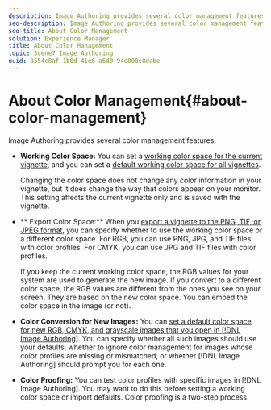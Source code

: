 ```yaml
---
description: Image Authoring provides several color management features.
seo-description: Image Authoring provides several color management features.
seo-title: About Color Management
solution: Experience Manager
title: About Color Management
topic: Scene7 Image Authoring
uuid: 8554c8af-1b0d-41e6-a6d0-94e808e8dabe
---
```


# About Color Management{#about-color-management}

Image Authoring provides several color management features.

* **Working Color Space:** You can set a [working color space for the current vignette](../../c-vat-gs/t-vat-create-vign.md#task-a51b7fb4cce14ea88279116b24cc98b4), and you can set a [default working color space for all vignettes](../../c-vat-img-auth-opt/t-vat-color-pref.md#task-b73fd4722e9247e8bce1f5a70518c33d).

  Changing the color space does not change any color information in your vignette, but it does change the way that colors appear on your monitor. This setting affects the current vignette only and is saved with the vignette. 

* ** Export Color Space:** When you [export a vignette to the PNG, TIF, or JPEG format](../../c-vat-vign-img-rend/t-vat-exp-vign-img-file.md#task-18c83bf6c1ff4c879fc87939835c3e44), you can specify whether to use the working color space or a different color space. For RGB, you can use PNG, JPG, and TIF files with color profiles. For CMYK, you can use JPG and TIF files with color profiles.

  If you keep the current working color space, the RGB values for your system are used to generate the new image. If you convert to a different color space, the RGB values are different from the ones you see on your screen. They are based on the new color space. You can embed the color space in the image (or not). 

* **Color Conversion for New Images:** You can [set a default color space for new RGB, CMYK, and grayscale images that you open in [!DNL Image Authoring]](../../c-vat-img-auth-opt/t-vat-color-pref.md#task-b73fd4722e9247e8bce1f5a70518c33d). You can specify whether all such images should use your defaults, whether to ignore color management for images whose color profiles are missing or mismatched, or whether [!DNL Image Authoring] should prompt you for each one. 

* **Color Proofing:** You can test color profiles with specific images in [!DNL Image Authoring]. You may want to do this before setting a working color space or import defaults. Color proofing is a two-step process.

